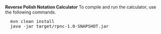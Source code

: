 **Reverse Polish Notation Calculator**
To compile and run the calculator, use the following commands.

<pre>
  mvn clean install
  java -jar target/rpnc-1.0-SNAPSHOT.jar
</pre>